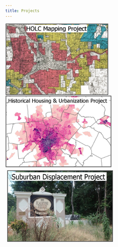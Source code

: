 ```yaml
---
title: Projects
---
```

<a href="https://snmarkley1.github.io/Projects/HOLC/">
    <img src="/Projects/HOLC_tile.jpg" 
         width="320" 
         height="220" 
         title="HOLC Mapping Project" 
         style="border:2px solid #555;margin:1px;float:left;" />
</a>
<a href="https://snmarkley1.github.io/Projects/HistHU/">
    <img src="/Projects/HHUUD_tile.jpg" 
         width="330" 
         height="220" 
         title="Historical Housing Unit Project" 
         style="border:2px solid #555;margin:1px;clear:both" />
  
</a>
<a href="https://snmarkley1.github.io/Projects/HistHU/">
     <img src="/Projects/suburb_tile.jpg" 
         width="330" 
         height="220" 
         title="Suburban Displacement Project" 
         style="border:2px solid #555;margin:6px;clear:both" />
</a>

<p style="text-align: center">
